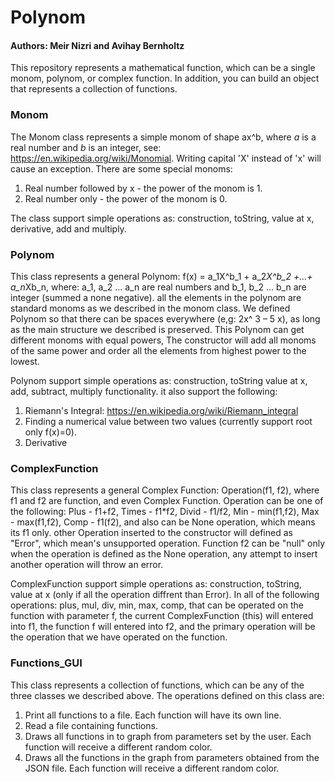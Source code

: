 # Polynom
#### Authors: Meir Nizri and Avihay Bernholtz

This repository represents a mathematical function, which can be a single monom, polynom, or complex function. In addition, you can build an object that represents a collection of functions.

### **Monom**
The Monom class represents a simple monom of shape ax^b, where _a_ is a real number and _b_ is an integer, see: https://en.wikipedia.org/wiki/Monomial. Writing capital 'X' instead of 'x' will cause an exception.
There are some special monoms:
1. Real number followed by x - the power of the monom is 1.
2. Real number only - the power of the monom is 0.

The class support simple operations as: construction, toString, value at x, derivative, add and multiply.


### **Polynom**
This  class represents a general Polynom: f(x) = a_1X^b_1 + a_2*X^b_2 +...+ a_n*Xb_n, where: a_1, a_2 ... a_n are real numbers and b_1, b_2 ... b_n are integer (summed a none negative). all the elements in the polynom are standard monoms as we described in the monom class. We defined Polynom so that there can be spaces everywhere (e,g: 2x^ 3  –  5 x), as long as the main structure we described is preserved. 
This Polynom can get different monoms with equal powers, The constructor will add all monoms of the same power and order all the elements from highest power to the lowest.

Polynom support simple operations as: construction, toString value at x, add, subtract, multiply functionality. it also support the following: 
1. Riemann's Integral: https://en.wikipedia.org/wiki/Riemann_integral 
2. Finding a numerical value between two values (currently support root only f(x)=0). 
3. Derivative

### **ComplexFunction**
This class represents a general Complex Function: Operation(f1, f2), where f1 and f2 are function, and even Complex Function. Operation can be one of the following: Plus - f1+f2, Times - f1*f2, Divid - f1/f2, Min - min(f1,f2), Max - max(f1,f2), Comp - f1(f2), and also can be None operation, which means its f1 only. other Operation inserted to the constructor will defined as "Error", which mean's unsupported operation. Function f2 can be "null" only when the operation is defined as the None operation, any attempt to insert another operation will throw an error.

ComplexFunction support simple operations as: construction, toString, value at x (only if all the operation diffrent than Error). In all of the following operations: plus, mul, div, min, max, comp,  that can be operated on the function with parameter f, the current ComplexFunction (this) will entered into f1, the function f will  entered into f2, and the primary operation will be the operation that we have operated on the function.

### **Functions_GUI**
This class represents a collection of functions, which can be any of the three classes we described above. The operations defined on this class are:
1. Print all functions to a file. Each function will have its own line.
2. Read a file containing functions.
3. Draws all functions in to graph from parameters set by the user. Each function will receive a different random color.
4. Draws all the functions in the graph from parameters obtained from the JSON file. Each function will receive a different random color.
